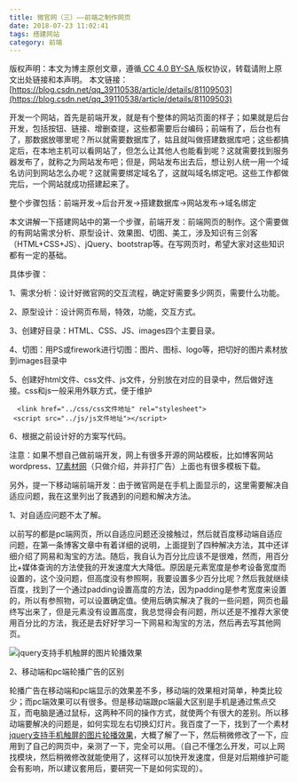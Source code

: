 ```yaml
---
title: 微官网（三）——前端之制作网页
date: 2018-07-23 11:02:41
tags: 搭建网站
category: 前端
---
```

 [ ](http://creativecommons.org/licenses/by-sa/4.0/) 版权声明：本文为博主原创文章，遵循[ CC 4.0 BY-SA ](http://creativecommons.org/licenses/by-sa/4.0/)版权协议，转载请附上原文出处链接和本声明。  本文链接：[https://blog.csdn.net/qq_39110538/article/details/81109503](https://blog.csdn.net/qq_39110538/article/details/81109503)   
    
   开发一个网站，首先是前端开发，就是有个整体的网站页面的样子；如果就是后台开发，包括按钮、链接、增删查提，这些都需要后台编码；前端有了，后台也有了，那数据放哪里呢？所以就需要数据库了，姑且就叫做搭建数据库吧；这些都搞定后，在本地主机可以看网站了，但怎么让其他人也能看到呢？这就需要找到服务器发布了，就称之为网站发布吧；但是，网站发布出去后，想让别人统一用一个域名访问到网站怎么办呢？这就需要绑定域名了，这就叫域名绑定吧。这些工作都做完后，一个网站就成功搭建起来了。

 整个步骤包括：前端开发->后台开发->搭建数据库->网站发布->域名绑定

 本文讲解一下搭建网站中的第一个步骤，前端开发：前端网页的制作。这个需要做的有网站需求分析、原型设计、效果图、切图、美工，涉及知识有三剑客（HTML+CSS+JS）、jQuery、bootstrap等。在写网页时，希望大家对这些知识都有一定的基础。

 具体步骤：

 1、需求分析：设计好微官网的交互流程，确定好需要多少网页，需要什么功能。

 2、原型设计：设计网页布局，特效，功能，交互方式。

 3、创建好目录：HTML、CSS、JS、images四个主要目录。

 4、切图：用PS或firework进行切图：图片、图标、logo等，把切好的图片素材放到images目录中

 5、创建好html文件、css文件、js文件，分别放在对应的目录中，然后做好连接。css和js一般采用外联方式，便于维护

 
```
  <link href="../css/css文件地址" rel="stylesheet">
 <script src="../js/js文件地址"></script>
```
 6、根据之前设计好的方案写代码。

 注意：如果不想自己做前端开发，网上有很多开源的网站模板，比如博客网站wordpress、[17素材网](http://www.17sucai.com/)（只做介绍，并非打广告）上面也有很多模板下载。

 另外，提一下移动端前端开发：由于微官网是在手机上面显示的，这里需要解决自适应问题，我在这里列出了我遇到的问题和解决方法。

 1、对自适应问题不太了解。

 以前写的都是pc端网页，所以自适应问题还没接触过，然后就百度移动端自适应问题，在第一条博客文章中有着详细的说明，上面提到了四种解决方法，其中还详细介绍了网易和淘宝的方法。随后，我自认为百分比应该不是很难，然而，用百分比+媒体查询的方法使我的开发速度大大降低。原因是元素宽度是参考设备宽度而设置的，这个没问题，但高度没有参照啊，我要设置多少百分比呢？然后我就继续百度，找到了一个通过padding设置高度的方法，因为padding是参考宽度来设置的，所以有参照物，可以设置确定值。使用后确实解决了我的一些问题，网页也最终写出来了，但是元素没有设置高度，我总觉得会有问题，所以还是不推荐大家使用百分比的方法，我还是去好好学习一下网易和淘宝的方法，然后再去写其他网页。

 ![jquery支持手机触屏的图片轮播效果](https://img-blog.csdn.net/20180719094943117?watermark/2/text/aHR0cHM6Ly9ibG9nLmNzZG4ubmV0L3FxXzM5MTEwNTM4/font/5a6L5L2T/fontsize/400/fill/I0JBQkFCMA==/dissolve/70)

 2、移动端和pc端轮播广告的区别

 轮播广告在移动端和pc端显示的效果差不多，移动端的效果相对简单，种类比较少；而pc端效果可以有很多。但是移动端跟pc端最大区别是手机是通过焦点交互，而电脑是通过鼠标，这两种不同的操作方式，就使两个有很大的差别。所以移动端要解决的问题是，如何实现左右切换幻灯片。我百度了一下，找到了一个素材[jquery支持手机触屏的图片轮播效果](http://www.jqueryfuns.com/resource/1209)，大概了解了一下，然后稍微修改了一下，应用到了自己的网页中，亲测了一下，完全可以用。（自己不懂怎么开发，可以上网找模块，然后稍微修改就能使用了，这样可以加快开发速度，但是对后期维护可能会有影响，所以建议套用后，要研究一下是如何实现的）。

   
 